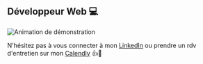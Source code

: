 ## Développeur Web 💻

![Animation de démonstration](https://res.cloudinary.com/dwcdxkpfk/image/upload/v1726266632/Hi_There_1_qnviub.gif)


N'hésitez pas à vous connecter à mon [LinkedIn](https://www.linkedin.com/in/vincent-vgom/)
ou prendre un rdv d'entretien sur mon [Calendly](https://calendly.com/vincentvaiti/30min) 👍🙂


